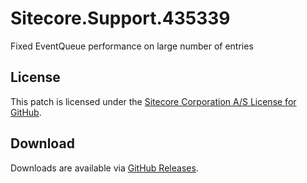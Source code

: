 # Sitecore.Support.435339
Fixed EventQueue performance on large number of entries

## License  
This patch is licensed under the [Sitecore Corporation A/S License for GitHub](https://github.com/sitecoresupport/Sitecore.Support.435339/blob/master/LICENSE).  

## Download  
Downloads are available via [GitHub Releases](https://github.com/sitecoresupport/Sitecore.Support.435339/releases).  
